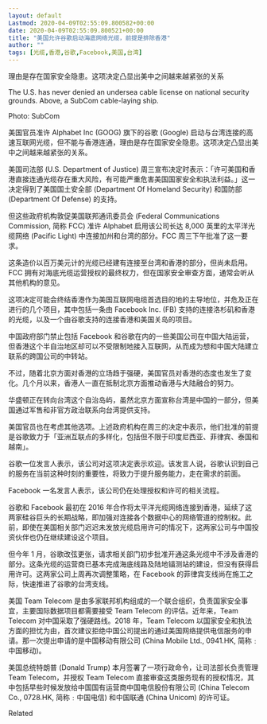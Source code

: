 ```yaml
---
layout: default
Lastmod: 2020-04-09T02:55:09.800582+00:00
date: 2020-04-09T02:55:09.800521+00:00
title: "美国允许谷歌启动海底网络光缆，前提是排除香港"
author: ""
tags: [光缆,香港,谷歌,Facebook,美国,台湾]
---
```


理由是存在国家安全隐患。这项决定凸显出美中之间越来越紧张的关系

The U.S. has never denied an undersea cable license on national security grounds. Above, a SubCom cable-laying ship.

Photo: SubCom

美国官员准许 Alphabet Inc (GOOG) 旗下的谷歌 (Google) 启动与台湾连接的高速互联网光缆，但不能与香港连通，理由是存在国家安全隐患。这项决定凸显出美中之间越来越紧张的关系。

美国司法部 (U.S. Department of Justice) 周三宣布决定时表示：「许可美国和香港直接连通光缆存在重大风险，有可能严重危害美国国家安全和执法利益。」这一决定得到了美国国土安全部 (Department Of Homeland Security) 和国防部 (Department Of Defense) 的支持。

但这些政府机构敦促美国联邦通讯委员会 (Federal Communications Commission, 简称 FCC) 准许 Alphabet 启用该公司长达 8,000 英里的太平洋光缆网络 (Pacific Light) 中连接加州和台湾的部分。FCC 周三下午批准了这一要求。

这条造价以百万美元计的光缆已经建有连接至台湾和香港的部分，但尚未启用。FCC 拥有对海底光缆运营授权的最终权力，但在国家安全审查方面，通常会听从其他机构的意见。

这项决定可能会终结香港作为美国互联网电缆首选目的地的主导地位，并危及正在进行的几个项目，其中包括一条由 Facebook Inc. (FB) 支持的连接洛杉矶和香港的光缆，以及一个由谷歌支持的连接香港和美国关岛的项目。

中国政府部门禁止包括 Facebook 和谷歌在内的一些美国公司在中国大陆运营，但香港这个半自治地区却可以不受限制地接入互联网，从而成为想和中国大陆建立联系的跨国公司的中转站。

不过，随着北京方面对香港的立场趋于强硬，美国官员对香港的态度也发生了变化。几个月以来，香港人一直在抵制北京方面推动香港与大陆融合的努力。

华盛顿正在转向台湾这个自治岛屿，虽然北京方面宣称台湾是中国的一部分，但美国通过军售和非官方政治联系向台湾提供支持。

美国官员也在考虑其他选项。上述政府机构在周三的决定中表示，他们批准的前提是谷歌致力于「亚洲互联点的多样化，包括但不限于印度尼西亚、菲律宾、泰国和越南」。

谷歌一位发言人表示，该公司对这项决定表示欢迎。该发言人说，谷歌认识到自己的服务在当前这种时刻的重要性，将致力于提升服务能力，走在需求的前面。

Facebook 一名发言人表示，该公司仍在处理授权和许可的相关流程。

谷歌和 Facebook 最初在 2016 年合作将太平洋光缆网络连接到香港，延续了这两家硅谷巨头的长期战略，即加强对连接各个数据中心的网络管道的控制权。此前，即使在美国相关部门迟迟未发放光缆启用许可的情况下，这两家公司与中国投资伙伴也仍在继续建设这个项目。

但今年 1 月，谷歌改弦更张，请求相关部门初步批准开通这条光缆中不涉及香港的部分。这条光缆的运营商已基本完成海底线路及陆地锚测站的建设，但没有获得启用许可。这两家公司上周再次调整策略，在 Facebook 的菲律宾支线尚在施工之际，快速推进了谷歌的台湾支线。

美国 Team Telecom 是由多家联邦机构组成的一个联合组织，负责国家安全事宜，主要国际数据项目都需要接受 Team Telecom 的评估。近年来，Team Telecom 对中国采取了强硬路线。2018 年，Team Telecom 以国家安全和执法方面的担忧为由，首次建议拒绝中国公司提出的通过美国网络提供电信服务的申请。那一次提出申请的是中国移动有限公司 (China Mobile Ltd., 0941.HK, 简称﹕中国移动)。

美国总统特朗普 (Donald Trump) 本月签署了一项行政命令，让司法部长负责管理 Team Telecom，并授权 Team Telecom 直接审查这类服务现有的授权情况，其中包括早些时候发放给中国国有运营商中国电信股份有限公司 (China Telecom Co., 0728.HK, 简称﹕中国电信) 和中国联通 (China Unicom) 的许可证。

Related

